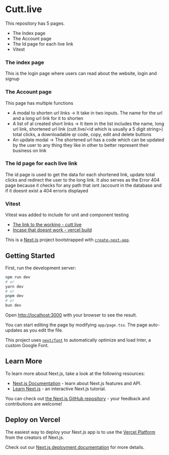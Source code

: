 # Cutt.live

This repository has 5 pages.
- The Index page
- The Account page
- The Id page for each live link
- Vitest

### The index page
This is the login page where users can read about the website, login and signup

### The Account page
This page has multiple functions
- A modal to shorten url links -> It take in two inputs. The name for the url and a long url link for it to shorten
- A list of al created short links -> It item in the list includes the name, long url link, shortened url link (cutt.live/<id which is usually a 5 digit string>) total clicks, a downloadable qr code, copy, edit and delete buttons
- An update modal -> The shortened url has a code which can be updated by the user to any thing they like in other to better represent their business on link
  

### The Id page for each live link
The id page is used to get the data for each shortened link, update total clicks and redirect the user to the long link. It also serves as the Error 404 page because it checks for any path that isnt /account in the database and if it doesnt exist a 404 erroris displayed

### Vitest
Vitest was added to include for unit and component testing


- [The link to the working - cutt.live](https://github-repo-32gy.vercel.app/)
- [Incase that doesnt work - vercel build](https://scissor-codeambiverts-projects.vercel.app/)




This is a [Next.js](https://nextjs.org/) project bootstrapped with [`create-next-app`](https://github.com/vercel/next.js/tree/canary/packages/create-next-app).

## Getting Started

First, run the development server:

```bash
npm run dev
# or
yarn dev
# or
pnpm dev
# or
bun dev
```

Open [http://localhost:3000](http://localhost:3000) with your browser to see the result.

You can start editing the page by modifying `app/page.tsx`. The page auto-updates as you edit the file.

This project uses [`next/font`](https://nextjs.org/docs/basic-features/font-optimization) to automatically optimize and load Inter, a custom Google Font.

## Learn More

To learn more about Next.js, take a look at the following resources:

- [Next.js Documentation](https://nextjs.org/docs) - learn about Next.js features and API.
- [Learn Next.js](https://nextjs.org/learn) - an interactive Next.js tutorial.

You can check out [the Next.js GitHub repository](https://github.com/vercel/next.js/) - your feedback and contributions are welcome!

## Deploy on Vercel

The easiest way to deploy your Next.js app is to use the [Vercel Platform](https://vercel.com/new?utm_medium=default-template&filter=next.js&utm_source=create-next-app&utm_campaign=create-next-app-readme) from the creators of Next.js.

Check out our [Next.js deployment documentation](https://nextjs.org/docs/deployment) for more details.
